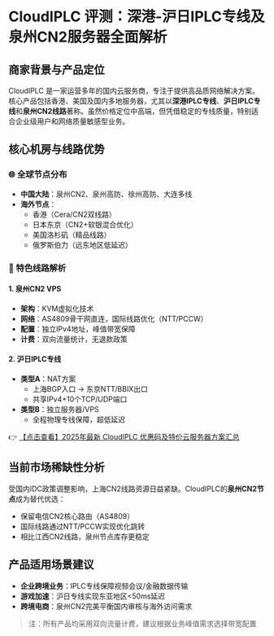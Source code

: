 # CloudIPLC 评测：深港-沪日IPLC专线及泉州CN2服务器全面解析

## 商家背景与产品定位
CloudIPLC 是一家运营多年的国内云服务商，专注于提供高品质网络解决方案。核心产品包括香港、美国及国内多地服务器，尤其以**深港IPLC专线**、**沪日IPLC专线**和**泉州CN2线路**著称。虽然价格定位中高端，但凭借稳定的专线质量，特别适合企业级用户和网络质量敏感型业务。

## 核心机房与线路优势
### 🌐 全球节点分布
- **中国大陆**：泉州CN2、泉州高防、徐州高防、大连多线  
- **海外节点**：  
  - 香港（Cera/CN2双线路）  
  - 日本东京（CN2+软银混合优化）  
  - 美国洛杉矶（精品线路）  
  - 俄罗斯伯力（远东地区低延迟）

### 🚀 特色线路解析
#### 1. 泉州CN2 VPS
- **架构**：KVM虚拟化技术  
- **网络**：AS4809骨干网直连，国际线路优化（NTT/PCCW）  
- **配置**：独立IPv4地址，峰值带宽保障  
- **计费**：双向流量统计，无退款政策  

#### 2. 沪日IPLC专线
- **类型A**：NAT方案  
  - 上海BGP入口 → 东京NTT/BBIX出口  
  - 共享IPv4+10个TCP/UDP端口  
- **类型B**：独立服务器/VPS  
  - 全程物理专线保障，超低延迟  

👉 [【点击查看】2025年最新 CloudIPLC 优惠码及特价云服务器方案汇总](https://bit.ly/cloudiplc)

## 当前市场稀缺性分析
受国内IDC政策调整影响，上海CN2线路资源日益紧缺。CloudIPLC的**泉州CN2节点**成为替代优选：
- 保留电信CN2核心路由（AS4809）  
- 国际线路通过NTT/PCCW实现优化跳转  
- 相比江西CN2线路，泉州节点库存更稳定  

## 产品适用场景建议
- **企业跨境业务**：IPLC专线保障视频会议/金融数据传输  
- **游戏加速**：沪日专线实现东亚地区<50ms延迟  
- **跨境电商**：泉州CN2完美平衡国内审核与海外访问需求  

> 注：所有产品均采用双向流量计费，建议根据业务峰值需求选择带宽配置
